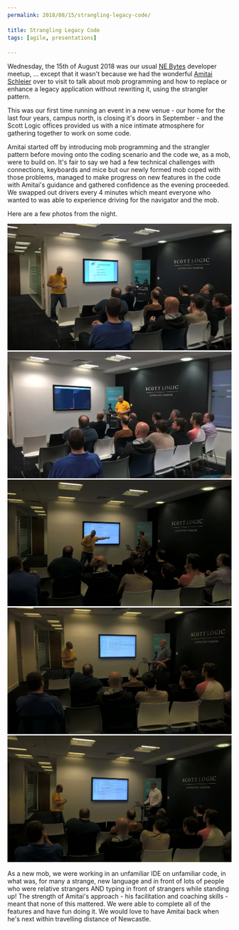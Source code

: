 ```yaml
---
permalink: 2018/08/15/strangling-legacy-code/

title: Strangling Legacy Code
tags: [agile, presentations]

---
```


Wednesday, the 15th of August 2018 was our usual <a href="http://nebytes.net">NE Bytes</a> developer meetup, ...
except that it wasn't because we had the wonderful <a href="https://twitter.com/schmonz/">Amitai Schleier</a> over to visit to
talk about mob programming and how to replace or enhance a legacy application without rewriting it, using the strangler
pattern.

This was our first time running an event in a new venue - our home for the last four years, campus north, is closing it's doors
in September - and the Scott Logic offices provided us with a nice intimate atmosphere for gathering together to work on
some code.

Amitai started off by introducing mob programming and the strangler pattern before moving onto the coding scenario and the code we, as a mob,
were to build on. It's fair to say we had a few technical challenges with connections, keyboards and mice but our newly formed
mob coped with those problems, managed to make progress on new features in the code with Amitai's guidance and gathered
confidence as the evening proceeded. We swapped out drivers every 4 minutes which meant everyone who wanted to was able to
experience driving for the navigator and the mob.

Here are a few photos from the night.

<img src="/img/posts/strangling-legacy-code/WP_20180815_19_59_51_Pro.webp" alt="strangle" class="u-max-full-width" />

<img src="/img/posts/strangling-legacy-code/WP_20180815_20_06_41_Pro.webp" alt="strangle" class="u-max-full-width" />

<img src="/img/posts/strangling-legacy-code/WP_20180815_20_16_21_Pro.webp" alt="strangle" class="u-max-full-width" />

<img src="/img/posts/strangling-legacy-code/WP_20180815_20_35_57_Pro.webp" alt="strangle" class="u-max-full-width" />

<img src="/img/posts/strangling-legacy-code/WP_20180815_20_46_34_Pro.webp" alt="strangle" class="u-max-full-width" />

As a new mob, we were working in an unfamiliar IDE on unfamiliar code, in what was, for many a strange, new language and in front
of lots of people who were relative strangers AND typing in front of strangers while standing up! The strength of Amitai's approach - his
facilitation and coaching skills - meant that none of this mattered. We were able to complete all of the features and have fun
doing it. We would love to have Amitai back when he's next within travelling distance of Newcastle.
